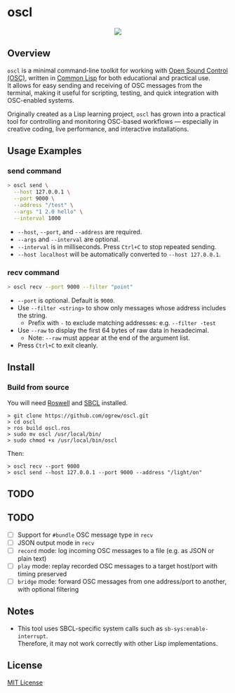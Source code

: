 # oscl

<p align="center">
  <img src="https://github.com/user-attachments/assets/7483f06c-d49a-4041-9fab-2e84f928bca1" />
</p>

## Overview

`oscl` is a minimal command-line toolkit for working with [Open Sound Control (OSC)](https://opensoundcontrol.stanford.edu), written in [Common Lisp](https://common-lisp.net) for both educational and practical use.  
It allows for easy sending and receiving of OSC messages from the terminal, making it useful for scripting, testing, and quick integration with OSC-enabled systems.

Originally created as a Lisp learning project, `oscl` has grown into a practical tool for controlling and monitoring OSC-based workflows — especially in creative coding, live performance, and interactive installations.

## Usage Examples

### send command

```bash
> oscl send \
  --host 127.0.0.1 \
  --port 9000 \
  --address "/test" \
  --args "1 2.0 hello" \
  --interval 1000
```

- `--host`, `--port`, and `--address` are required.
- `--args` and `--interval` are optional.
- `--interval` is in milliseconds. Press `Ctrl+C` to stop repeated sending.
- `--host localhost` will be automatically converted to `--host 127.0.0.1`.

### recv command

```bash
> oscl recv --port 9000 --filter "point"
```

- `--port` is optional. Default is `9000`.
- Use `--filter <string>` to show only messages whose address includes the string.
  - Prefix with `-` to exclude matching addresses: e.g. `--filter -test`
- Use `--raw` to display the first 64 bytes of raw data in hexadecimal.
  - Note: `--raw` must appear at the end of the argument list.
- Press `Ctrl+C` to exit cleanly.

## Install

### Build from source

You will need [Roswell](https://github.com/roswell/roswell) and [SBCL](http://www.sbcl.org/) installed.

```
> git clone https://github.com/ogrew/oscl.git
> cd oscl
> ros build oscl.ros
> sudo mv oscl /usr/local/bin/
> sudo chmod +x /usr/local/bin/oscl
```

Then:

```
> oscl recv --port 9000
> oscl send --host 127.0.0.1 --port 9000 --address "/light/on"
```

## TODO

## TODO

- [ ] Support for `#bundle` OSC message type in `recv`
- [ ] JSON output mode in `recv`
- [ ] `record` mode: log incoming OSC messages to a file (e.g. as JSON or plain text)
- [ ] `play` mode: replay recorded OSC messages to a target host/port with timing preserved
- [ ] `bridge` mode: forward OSC messages from one address/port to another, with optional filtering

## Notes

- This tool uses SBCL-specific system calls such as `sb-sys:enable-interrupt`.  
  Therefore, it may not work correctly with other Lisp implementations.

## License

[MIT License](https://github.com/ogrew/oscl/blob/main/LICENSE)
